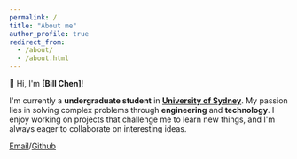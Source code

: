 ```yaml
---
permalink: /
title: "About me"
author_profile: true
redirect_from: 
  - /about/
  - /about.html
---
```


👋 Hi, I'm **[Bill Chen]**!

I'm currently a **undergraduate student** in **[University of Sydney](https://www.sydney.edu.au/)**. My passion lies in solving complex problems through **engineering** and **technology**. I enjoy working on projects that challenge me to learn new things, and I'm always eager to collaborate on interesting ideas.

[Email](mailto:chy1923734008@gmail.com)/[Github](https://github.com/Chy990)
